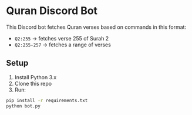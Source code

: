 # Quran Discord Bot

This Discord bot fetches Quran verses based on commands in this format:

- `Q2:255` → fetches verse 255 of Surah 2
- `Q2:255-257` → fetches a range of verses

## Setup

1. Install Python 3.x
2. Clone this repo
3. Run:
```bash
pip install -r requirements.txt
python bot.py
